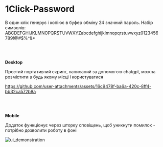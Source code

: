 # 1Click-Password
В один клік генерує і копіює в буфер обміну 24 значний пароль.
Набір символів: ABCDEFGHIJKLMNOPQRSTUVWXYZabcdefghijklmnopqrstuvwxyz0123456789!@#$%^&*

<br>
<br>

**Desktop**

Простий портативний скрипт, написаний за допомогою chatgpt, можна розмістити в будь якому місці і користуватися

https://github.com/user-attachments/assets/16c9478f-ba6a-420c-8ff4-bb32ca572b8a

<br>
<br>

**Mobile**

Додаток функціонує через шторку сповіщень, щоб уникнути помилок - потрібно дозволити роботу в фоні

![ui_demonstration](https://github.com/user-attachments/assets/5f98c7ef-fa2c-468d-8e8c-6e59b26a7369)


